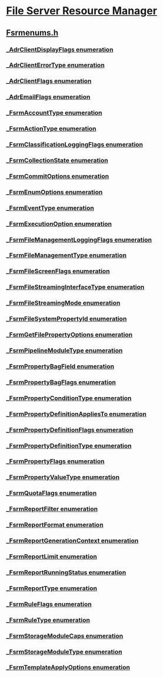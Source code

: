 # [File Server Resource Manager](../_fsrm/index.md)
## [Fsrmenums.h](index.md)
### [_AdrClientDisplayFlags enumeration](../fsrmenums/ne-fsrmenums-_adrclientdisplayflags.md)
### [_AdrClientErrorType enumeration](../fsrmenums/ne-fsrmenums-_adrclienterrortype.md)
### [_AdrClientFlags enumeration](../fsrmenums/ne-fsrmenums-_adrclientflags.md)
### [_AdrEmailFlags enumeration](../fsrmenums/ne-fsrmenums-_adremailflags.md)
### [_FsrmAccountType enumeration](../fsrmenums/ne-fsrmenums-_fsrmaccounttype.md)
### [_FsrmActionType enumeration](../fsrmenums/ne-fsrmenums-_fsrmactiontype.md)
### [_FsrmClassificationLoggingFlags enumeration](../fsrmenums/ne-fsrmenums-_fsrmclassificationloggingflags.md)
### [_FsrmCollectionState enumeration](../fsrmenums/ne-fsrmenums-_fsrmcollectionstate.md)
### [_FsrmCommitOptions enumeration](../fsrmenums/ne-fsrmenums-_fsrmcommitoptions.md)
### [_FsrmEnumOptions enumeration](../fsrmenums/ne-fsrmenums-_fsrmenumoptions.md)
### [_FsrmEventType enumeration](../fsrmenums/ne-fsrmenums-_fsrmeventtype.md)
### [_FsrmExecutionOption enumeration](../fsrmenums/ne-fsrmenums-_fsrmexecutionoption.md)
### [_FsrmFileManagementLoggingFlags enumeration](../fsrmenums/ne-fsrmenums-_fsrmfilemanagementloggingflags.md)
### [_FsrmFileManagementType enumeration](../fsrmenums/ne-fsrmenums-_fsrmfilemanagementtype.md)
### [_FsrmFileScreenFlags enumeration](../fsrmenums/ne-fsrmenums-_fsrmfilescreenflags.md)
### [_FsrmFileStreamingInterfaceType enumeration](../fsrmenums/ne-fsrmenums-_fsrmfilestreaminginterfacetype.md)
### [_FsrmFileStreamingMode enumeration](../fsrmenums/ne-fsrmenums-_fsrmfilestreamingmode.md)
### [_FsrmFileSystemPropertyId enumeration](../fsrmenums/ne-fsrmenums-_fsrmfilesystempropertyid.md)
### [_FsrmGetFilePropertyOptions enumeration](../fsrmenums/ne-fsrmenums-_fsrmgetfilepropertyoptions.md)
### [_FsrmPipelineModuleType enumeration](../fsrmenums/ne-fsrmenums-_fsrmpipelinemoduletype.md)
### [_FsrmPropertyBagField enumeration](../fsrmenums/ne-fsrmenums-_fsrmpropertybagfield.md)
### [_FsrmPropertyBagFlags enumeration](../fsrmenums/ne-fsrmenums-_fsrmpropertybagflags.md)
### [_FsrmPropertyConditionType enumeration](../fsrmenums/ne-fsrmenums-_fsrmpropertyconditiontype.md)
### [_FsrmPropertyDefinitionAppliesTo enumeration](../fsrmenums/ne-fsrmenums-_fsrmpropertydefinitionappliesto.md)
### [_FsrmPropertyDefinitionFlags enumeration](../fsrmenums/ne-fsrmenums-_fsrmpropertydefinitionflags.md)
### [_FsrmPropertyDefinitionType enumeration](../fsrmenums/ne-fsrmenums-_fsrmpropertydefinitiontype.md)
### [_FsrmPropertyFlags enumeration](../fsrmenums/ne-fsrmenums-_fsrmpropertyflags.md)
### [_FsrmPropertyValueType enumeration](../fsrmenums/ne-fsrmenums-_fsrmpropertyvaluetype.md)
### [_FsrmQuotaFlags enumeration](../fsrmenums/ne-fsrmenums-_fsrmquotaflags.md)
### [_FsrmReportFilter enumeration](../fsrmenums/ne-fsrmenums-_fsrmreportfilter.md)
### [_FsrmReportFormat enumeration](../fsrmenums/ne-fsrmenums-_fsrmreportformat.md)
### [_FsrmReportGenerationContext enumeration](../fsrmenums/ne-fsrmenums-_fsrmreportgenerationcontext.md)
### [_FsrmReportLimit enumeration](../fsrmenums/ne-fsrmenums-_fsrmreportlimit.md)
### [_FsrmReportRunningStatus enumeration](../fsrmenums/ne-fsrmenums-_fsrmreportrunningstatus.md)
### [_FsrmReportType enumeration](../fsrmenums/ne-fsrmenums-_fsrmreporttype.md)
### [_FsrmRuleFlags enumeration](../fsrmenums/ne-fsrmenums-_fsrmruleflags.md)
### [_FsrmRuleType enumeration](../fsrmenums/ne-fsrmenums-_fsrmruletype.md)
### [_FsrmStorageModuleCaps enumeration](../fsrmenums/ne-fsrmenums-_fsrmstoragemodulecaps.md)
### [_FsrmStorageModuleType enumeration](../fsrmenums/ne-fsrmenums-_fsrmstoragemoduletype.md)
### [_FsrmTemplateApplyOptions enumeration](../fsrmenums/ne-fsrmenums-_fsrmtemplateapplyoptions.md)
